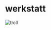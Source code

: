 # werkstatt
![troll](https://en.wikipedia.org/wiki/File:Trollface_non-free.png#/media/File:Trollface_non-free.png)
